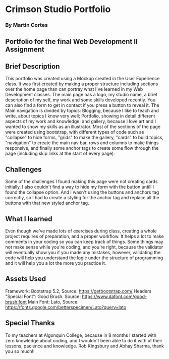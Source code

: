 # Crimson Studio Portfolio
### By Martin Cortes
Portfolio for the final Web Development II Assignment
---
## Brief Description
This portfolio was created using a Mockup created in the User Experience class. It was first created by making a proper structure including sections over the home page than can portray what I've learned in my Web Development classes.
The main page has a logo, my studio name, a brief description of my self, my work and some skills developed recently. You can also find a form to get in contact if you press a button to reveal it.
The Main navigation is divided by topics: Blogging, because I like to teach and write, about topics I know very well; Portfolio, showing in detail different aspects of my work and knowledge; and gallery, because I love art and I wanted to show my skills as an illustrator.
Most of the sections of the page were created using bootstrap, with different types of code such as "collapse" to hide forms, "grids" to make the gallery, "cards" to build topics, "navigation" to create the main nav bar, rows and columns to make things responsive, and finally some anchor tags to create some flow through the page (including skip links at the start of every page).
## Challenges
Some of the challenges I found making this page were not creating cards initially, I also couldn't find a way to hide my form with the button untill I found the collapse option. And I wasn't using the buttons and anchors tag correctly, so I had to create a styling for the anchor tag and replace all the buttons with that new styled anchor tag.
## What I learned
Even though we've made lots of exercises during class, creating a whole project requires of preparation, and a proper workflow. It helps a lot to make comments in your coding so you can keep track of things. 
Some things may not make sense while you're coding, and you're right, because the validator will eventually show you if you made any mistakes, however, validating the code will help you understand the logic under the structure of programming and it will help you a lot the more you practice it.
## Assets Used
Framework: Bootstrap 5.2, Source: https://getbootstrap.com/
Headers "Special Font":  Good Brush. Source: https://www.dafont.com/good-brush.font
Main Font: Lato, Source: https://fonts.google.com/betterspecimen/Lato?query=lato

## Special Thanks
To my teachers at Algonquin College, because in 8 months I started with zero knowledge about coding, and I wouldn't been able to do it with ut their lessons, pacience and knowledge. Rob Kingsbury and Abhay Sharma, thank you so much!!



